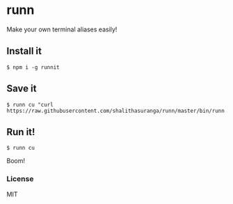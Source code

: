 # runn

Make your own terminal aliases easily!

## Install it

```
$ npm i -g runnit
```

## Save it

```
$ runn cu "curl https://raw.githubusercontent.com/shalithasuranga/runn/master/bin/runn.js"
```

## Run it!

```
$ runn cu
```

Boom!

### License

MIT
